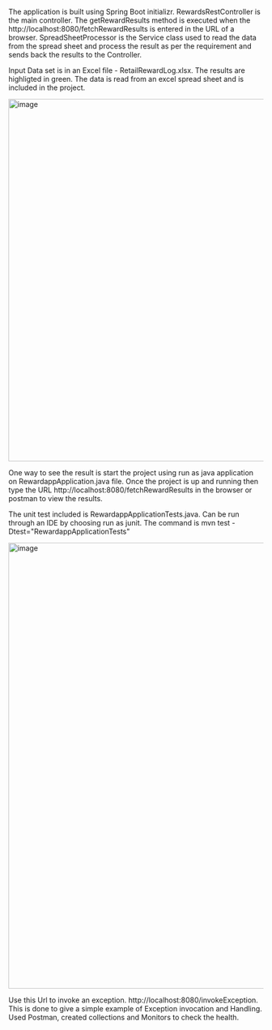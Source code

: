 The application is built using Spring Boot initializr.
RewardsRestController is the main controller. The getRewardResults method is executed when the http://localhost:8080/fetchRewardResults is entered in the URL of a browser. 
SpreadSheetProcessor is the Service class used to read the data from the spread sheet and process the result as per the requirement and sends back the results to the Controller. 

Input Data set is in an Excel file - RetailRewardLog.xlsx. The results are highligted in green. The data is read from an excel spread sheet and is included in the project.

<img width="716" alt="image" src="https://user-images.githubusercontent.com/116025721/196508132-5f8ac0ac-52f8-438e-9963-59c2853aa48b.png">


One way to see the result is start the project using run as java application on RewardappApplication.java file.
Once the project is up and running then type the URL http://localhost:8080/fetchRewardResults in the browser or postman to view the results.

The unit test included is RewardappApplicationTests.java. Can be run through an IDE by  choosing run as junit. The command is mvn test -Dtest="RewardappApplicationTests"

<img width="881" alt="image" src="https://user-images.githubusercontent.com/116025721/196593252-3adaea8d-2b68-4f84-a09c-09b3928d07c2.png">

Use this Url to invoke an exception. http://localhost:8080/invokeException. This is done to give a simple example of Exception invocation and Handling. 
Used Postman, created collections and Monitors to check the health.

